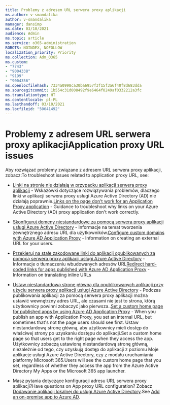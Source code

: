 ```yaml
---
title: Problemy z adresem URL serwera proxy aplikacji
ms.author: v-smandalika
author: v-smandalika
manager: dansimp
ms.date: 03/10/2021
audience: Admin
ms.topic: article
ms.service: o365-administration
ROBOTS: NOINDEX, NOFOLLOW
localization_priority: Priority
ms.collection: Adm_O365
ms.custom:
- "7743"
- "9004338"
- "9199"
- "9004356"
ms.openlocfilehash: 7334a0998ca30ba6957f3f15f3a6f40f8d683dda
ms.sourcegitcommit: 1b554c31d008492f9e6464f0249af0332212a3fc
ms.translationtype: HT
ms.contentlocale: pl-PL
ms.lasthandoff: 03/10/2021
ms.locfileid: "50641492"
---
```

# <a name="application-proxy-url-issues"></a><span data-ttu-id="0046b-102">Problemy z adresem URL serwera proxy aplikacji</span><span class="sxs-lookup"><span data-stu-id="0046b-102">Application proxy URL issues</span></span>

<span data-ttu-id="0046b-103">Aby rozwiązać problemy związane z adresem URL serwera proxy aplikacji, zobacz:</span><span class="sxs-lookup"><span data-stu-id="0046b-103">To troubleshoot issues related to application proxy URL, see:</span></span>

- <span data-ttu-id="0046b-104">[Linki na stronie nie działają w przypadku aplikacji serwera proxy aplikacji](https://docs.microsoft.com/azure/active-directory/manage-apps/application-proxy-page-links-broken-problem)  - Wskazówki dotyczące rozwiązywania problemów, dlaczego linki w aplikacji serwera proxy usługi Azure Active Directory (AD) nie działają poprawnie.</span><span class="sxs-lookup"><span data-stu-id="0046b-104">[Links on the page don't work for an Application Proxy application](https://docs.microsoft.com/azure/active-directory/manage-apps/application-proxy-page-links-broken-problem)  - Guidance to troubleshoot why links on your Azure Active Directory (AD) proxy application don't work correctly.</span></span>

- <span data-ttu-id="0046b-105">[Skonfiguruj domeny niestandardowe za pomocą serwera proxy aplikacji usługi Azure Active Directory](https://docs.microsoft.com/azure/active-directory/manage-apps/application-proxy-configure-custom-domain)  - Informacje na temat tworzenia zewnętrznego adresu URL dla użytkowników.</span><span class="sxs-lookup"><span data-stu-id="0046b-105">[Configure custom domains with Azure AD Application Proxy](https://docs.microsoft.com/azure/active-directory/manage-apps/application-proxy-configure-custom-domain)  - Information on creating an external URL for your users.</span></span>

- <span data-ttu-id="0046b-106">[Przekieruj na stałe zakodowane linki do aplikacji opublikowanych za pomocą serwera proxy aplikacji usługi Azure Active Directory](https://docs.microsoft.com/azure/active-directory/manage-apps/application-proxy-configure-hard-coded-link-translation)  - Informacje o tłumaczeniu wbudowanych adresów URL</span><span class="sxs-lookup"><span data-stu-id="0046b-106">[Redirect hard-coded links for apps published with Azure AD Application Proxy](https://docs.microsoft.com/azure/active-directory/manage-apps/application-proxy-configure-hard-coded-link-translation)  - Information on translating inline URLs</span></span>

- <span data-ttu-id="0046b-107">[Ustaw niestandardową stronę główną dla opublikowanych aplikacji przy użyciu serwera proxy aplikacji usługi Azure Active Directory](https://docs.microsoft.com/azure/active-directory/manage-apps/application-proxy-configure-custom-home-page#change-the-home-page-in-the-azure-portal) - Podczas publikowania aplikacji za pomocą serwera proxy aplikacji można ustawić wewnętrzny adres URL, ale czasami nie jest to strona, którą użytkownicy powinni zobaczyć jako pierwsza..</span><span class="sxs-lookup"><span data-stu-id="0046b-107">[Set a custom home page for published apps by using Azure AD Application Proxy](https://docs.microsoft.com/azure/active-directory/manage-apps/application-proxy-configure-custom-home-page#change-the-home-page-in-the-azure-portal) - When you publish an app with Application Proxy, you set an internal URL, but sometimes that's not the page users should see first.</span></span> <span data-ttu-id="0046b-108">Ustaw niestandardową stronę główną, aby użytkownicy mieli dostęp do właściwej strony po uzyskaniu dostępu do aplikacji.</span><span class="sxs-lookup"><span data-stu-id="0046b-108">Set a custom home page so that users get to the right page when they access the app.</span></span> <span data-ttu-id="0046b-109">Użytkownicy zobaczą ustawioną niestandardową stronę główną, niezależnie od tego, czy uzyskują dostęp do aplikacji z poziomu Moje aplikacje usługi Azure Active Directory, czy z modułu uruchamiania platformy Microsoft 365.</span><span class="sxs-lookup"><span data-stu-id="0046b-109">Users will see the custom home page that you set, regardless of whether they access the app from the Azure Active Directory My Apps or the Microsoft 365 app launcher.</span></span>

- <span data-ttu-id="0046b-110">Masz pytania dotyczące konfiguracji adresu URL serwera proxy aplikacji?</span><span class="sxs-lookup"><span data-stu-id="0046b-110">Have questions on App proxy URL configuration?</span></span> <span data-ttu-id="0046b-111">Zobacz [Dodawanie aplikacji lokalnej do usługi Azure Active Directory](https://docs.microsoft.com/azure/active-directory/manage-apps/application-proxy-add-on-premises-application#add-an-on-premises-app-to-azure-ad).</span><span class="sxs-lookup"><span data-stu-id="0046b-111">See [Add an on-premise app to Azure AD](https://docs.microsoft.com/azure/active-directory/manage-apps/application-proxy-add-on-premises-application#add-an-on-premises-app-to-azure-ad).</span></span>
 

